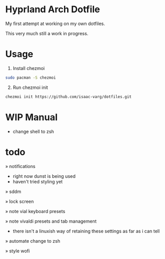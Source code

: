 # Hyprland Arch Dotfile

My first attempt at working on my own dotfiles.

This very much still a work in progress.

# Usage

1. Install chezmoi

```bash
sudo pacman -S chezmoi
```

2. Run chezmoi init
```bash
chezmoi init https://github.com/isaac-varg/dotfiles.git
```

# WIP Manual

- change shell to zsh




# todo
» notifications
- right now dunst is being used
- haven't tried styling yet

» sddm

» lock screen

» note vial keyboard presets

» note vivaldi presets and tab management
- there isn't a linuxish way of retaining these settings as far as i can tell

» automate change to zsh

» style wofi
